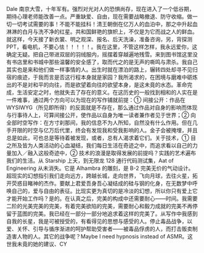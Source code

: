 Dale 南京大雪，十年军有。强烈对光对人的恐惧尚存，现在进入了一个低谷期，期待心理老师能改善一点。严重缺爱、自由，现在需要战略撤退、防守收缩。做一切一切考试需要的事！不能不能挂科！清王朝倒在亿万人的血泊中，那之中升起血淋淋的白月与洗不净的红星。共和国鲜艳的旗帜上，不仅是为它而战之人的鲜血。就这样，今天接了新衣裳、明之观深、报名、后天洗澡，准备咨询，另，背探测 PPT，看电机，不要心怯！！！！！。我在这里，不管这样怎样，我永远爱你，这确定无疑。把自己带进双层的羽绒服内，摇摆着穿越遍地残雪。来到图书馆这里没有书店里和书城中那些温馨的安全感了，取而代之的是无声的嘶鸣与肃杀。我自己其实也是来和他们做一样事情的人。出生时就在漂泊的路上，辗转四处却寻不见归宿的痕迹，于我而言是否这行程本身就是家园？我所渴求的，在困境与磨难中砺炼出的不是对和平的向往，而是欲望着向往的欲望本身，是这未竟的水态。革命完成，生活安定之时，他就失去了存在的意义。在这历史的一般找到相和的人实在是一件难事，通过两个方向可以为现在的写作铺就前提：① 间接公开：作品在 WYSIWYG（所见即所得）的反面就是不存在，那么通过作品对自身的影响而体现与行事待人上，可算间接公开，使作品以自身为唯一读者兼作者见于世界；② 向全部时空写作：在方寸刹那间，我的信息不为人所知，自然没有什么作用。但在几手开限的时空与亿万后代里，终会有发现我和受我影响的人。金子会被掩埋，并且总是如此，可也总是等待着被发现，或者，总有人渴求着它们。关于技术，① 目之所及皆为人类活动的心血凝结，我们每日生活在奇迹之中，而追求看以自己的力量加入／融入这般奇迹中，② 技术的浪漫是取得发展的前提吗？实践的艺术遍布我们的生活。从 Starship 上天，到无限龙 128 通行代码测试集，Aat of Engineering 从未消失。它是 Alhambra 的雕刻，是 B-2 完美无价的气动设计。超现实的幻想指引我们走向远方，跨越长城，走向世界，飞向月球，去往火星，拓开荧惑目睹神的杰作。要献上君爱吾身吾心凝结成的硅与钢的化身，在无数梦中呼唤自己的，爱与自由的表征。比现实更为真切的是冷淡的幻想，所以你只有爱上它才能开始工作吗？是的。在认真之后，完美的构成中还需要耐心——时间。我需要二阶的光美完美的完美，有着完美欲陷的完美，需要耐心和毅力成就的完美不再停留于蓝图的完美。我已经在一部分一部分地追求着这样的完美了。从写作中我感到自我的长星，我是可被授受的，有看得见的思想与感受的人。停止毒品战争，以爱、关怀、引导与循序渐进的呵护帮助受害者——被毒品俘虏的人，而打击贩卖制造害人物的人。其它的战争呢？Maybe I need hypnosis instead of ASMR。这世我未竟的她的建议、CY
